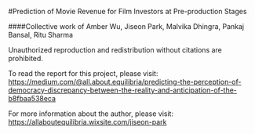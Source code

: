 #Prediction of Movie Revenue for Film Investors at Pre-production Stages

####Collective work of Amber Wu, Jiseon Park, Malvika Dhingra, Pankaj Bansal, Ritu Sharma

Unauthorized reproduction and redistribution without citations are prohibited. 

To read the report for this project, please visit: https://medium.com/@all.about.equilibria/predicting-the-perception-of-democracy-discrepancy-between-the-reality-and-anticipation-of-the-b8fbaa538eca

For more information about the author, please visit:
https://allaboutequilibria.wixsite.com/jiseon-park


